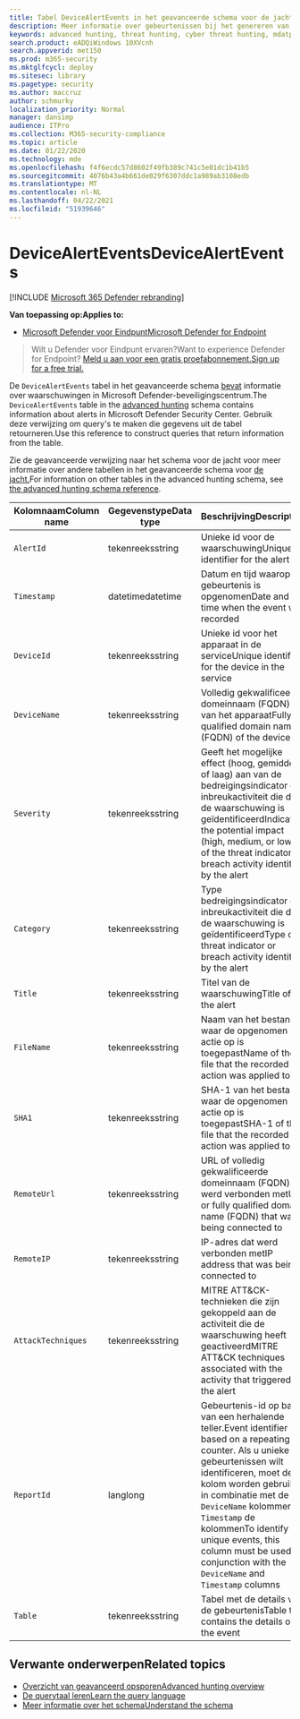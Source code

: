 ```yaml
---
title: Tabel DeviceAlertEvents in het geavanceerde schema voor de jacht
description: Meer informatie over gebeurtenissen bij het genereren van waarschuwingen in de tabel DeviceAlertEvents van het geavanceerde schema voor de jacht
keywords: advanced hunting, threat hunting, cyber threat hunting, mdatp, microsoft defender atp, microsoft defender for endpoint, wdatp search, query, telemetry, schema reference, kusto, table, column, data type, description, DeviceAlertEvents, alert, ernst, categorie
search.product: eADQiWindows 10XVcnh
search.appverid: met150
ms.prod: m365-security
ms.mktglfcycl: deploy
ms.sitesec: library
ms.pagetype: security
ms.author: maccruz
author: schmurky
localization_priority: Normal
manager: dansimp
audience: ITPro
ms.collection: M365-security-compliance
ms.topic: article
ms.date: 01/22/2020
ms.technology: mde
ms.openlocfilehash: f4f6ecdc57d8602f49fb389c741c5e01dc1b41b5
ms.sourcegitcommit: 4076b43a4b661de029f6307ddc1a989ab3108edb
ms.translationtype: MT
ms.contentlocale: nl-NL
ms.lasthandoff: 04/22/2021
ms.locfileid: "51939646"
---
```

# <a name="devicealertevents"></a><span data-ttu-id="1fcbf-104">DeviceAlertEvents</span><span class="sxs-lookup"><span data-stu-id="1fcbf-104">DeviceAlertEvents</span></span>

[!INCLUDE [Microsoft 365 Defender rebranding](../../includes/microsoft-defender.md)]

<span data-ttu-id="1fcbf-105">**Van toepassing op:**</span><span class="sxs-lookup"><span data-stu-id="1fcbf-105">**Applies to:**</span></span>
- [<span data-ttu-id="1fcbf-106">Microsoft Defender voor Eindpunt</span><span class="sxs-lookup"><span data-stu-id="1fcbf-106">Microsoft Defender for Endpoint</span></span>](https://go.microsoft.com/fwlink/p/?linkid=2154037)



><span data-ttu-id="1fcbf-107">Wilt u Defender voor Eindpunt ervaren?</span><span class="sxs-lookup"><span data-stu-id="1fcbf-107">Want to experience Defender for Endpoint?</span></span> [<span data-ttu-id="1fcbf-108">Meld u aan voor een gratis proefabonnement.</span><span class="sxs-lookup"><span data-stu-id="1fcbf-108">Sign up for a free trial.</span></span>](https://www.microsoft.com/microsoft-365/windows/microsoft-defender-atp?ocid=docs-wdatp-advancedhuntingref-abovefoldlink)

<span data-ttu-id="1fcbf-109">De `DeviceAlertEvents` tabel in het geavanceerde schema [bevat](advanced-hunting-overview.md) informatie over waarschuwingen in Microsoft Defender-beveiligingscentrum.</span><span class="sxs-lookup"><span data-stu-id="1fcbf-109">The `DeviceAlertEvents` table in the [advanced hunting](advanced-hunting-overview.md) schema contains information about alerts in Microsoft Defender Security Center.</span></span> <span data-ttu-id="1fcbf-110">Gebruik deze verwijzing om query's te maken die gegevens uit de tabel retourneren.</span><span class="sxs-lookup"><span data-stu-id="1fcbf-110">Use this reference to construct queries that return information from the table.</span></span>

<span data-ttu-id="1fcbf-111">Zie de geavanceerde verwijzing naar het schema voor de jacht voor meer informatie over andere tabellen in het geavanceerde schema voor [de jacht.](advanced-hunting-schema-reference.md)</span><span class="sxs-lookup"><span data-stu-id="1fcbf-111">For information on other tables in the advanced hunting schema, see [the advanced hunting schema reference](advanced-hunting-schema-reference.md).</span></span>

| <span data-ttu-id="1fcbf-112">Kolomnaam</span><span class="sxs-lookup"><span data-stu-id="1fcbf-112">Column name</span></span> | <span data-ttu-id="1fcbf-113">Gegevenstype</span><span class="sxs-lookup"><span data-stu-id="1fcbf-113">Data type</span></span> | <span data-ttu-id="1fcbf-114">Beschrijving</span><span class="sxs-lookup"><span data-stu-id="1fcbf-114">Description</span></span> |
|-------------|-----------|-------------|
| `AlertId` | <span data-ttu-id="1fcbf-115">tekenreeks</span><span class="sxs-lookup"><span data-stu-id="1fcbf-115">string</span></span> | <span data-ttu-id="1fcbf-116">Unieke id voor de waarschuwing</span><span class="sxs-lookup"><span data-stu-id="1fcbf-116">Unique identifier for the alert</span></span> |
| `Timestamp` | <span data-ttu-id="1fcbf-117">datetime</span><span class="sxs-lookup"><span data-stu-id="1fcbf-117">datetime</span></span> | <span data-ttu-id="1fcbf-118">Datum en tijd waarop de gebeurtenis is opgenomen</span><span class="sxs-lookup"><span data-stu-id="1fcbf-118">Date and time when the event was recorded</span></span> |
| `DeviceId` | <span data-ttu-id="1fcbf-119">tekenreeks</span><span class="sxs-lookup"><span data-stu-id="1fcbf-119">string</span></span> | <span data-ttu-id="1fcbf-120">Unieke id voor het apparaat in de service</span><span class="sxs-lookup"><span data-stu-id="1fcbf-120">Unique identifier for the device in the service</span></span> |
| `DeviceName` | <span data-ttu-id="1fcbf-121">tekenreeks</span><span class="sxs-lookup"><span data-stu-id="1fcbf-121">string</span></span> | <span data-ttu-id="1fcbf-122">Volledig gekwalificeerde domeinnaam (FQDN) van het apparaat</span><span class="sxs-lookup"><span data-stu-id="1fcbf-122">Fully qualified domain name (FQDN) of the device</span></span> |
| `Severity` | <span data-ttu-id="1fcbf-123">tekenreeks</span><span class="sxs-lookup"><span data-stu-id="1fcbf-123">string</span></span> | <span data-ttu-id="1fcbf-124">Geeft het mogelijke effect (hoog, gemiddeld of laag) aan van de bedreigingsindicator of inbreukactiviteit die door de waarschuwing is geïdentificeerd</span><span class="sxs-lookup"><span data-stu-id="1fcbf-124">Indicates the potential impact (high, medium, or low) of the threat indicator or breach activity identified by the alert</span></span> |
| `Category` | <span data-ttu-id="1fcbf-125">tekenreeks</span><span class="sxs-lookup"><span data-stu-id="1fcbf-125">string</span></span> | <span data-ttu-id="1fcbf-126">Type bedreigingsindicator of inbreukactiviteit die door de waarschuwing is geïdentificeerd</span><span class="sxs-lookup"><span data-stu-id="1fcbf-126">Type of threat indicator or breach activity identified by the alert</span></span> |
| `Title` | <span data-ttu-id="1fcbf-127">tekenreeks</span><span class="sxs-lookup"><span data-stu-id="1fcbf-127">string</span></span> | <span data-ttu-id="1fcbf-128">Titel van de waarschuwing</span><span class="sxs-lookup"><span data-stu-id="1fcbf-128">Title of the alert</span></span> |
| `FileName` | <span data-ttu-id="1fcbf-129">tekenreeks</span><span class="sxs-lookup"><span data-stu-id="1fcbf-129">string</span></span> | <span data-ttu-id="1fcbf-130">Naam van het bestand waar de opgenomen actie op is toegepast</span><span class="sxs-lookup"><span data-stu-id="1fcbf-130">Name of the file that the recorded action was applied to</span></span> |
| `SHA1` | <span data-ttu-id="1fcbf-131">tekenreeks</span><span class="sxs-lookup"><span data-stu-id="1fcbf-131">string</span></span> | <span data-ttu-id="1fcbf-132">SHA-1 van het bestand waar de opgenomen actie op is toegepast</span><span class="sxs-lookup"><span data-stu-id="1fcbf-132">SHA-1 of the file that the recorded action was applied to</span></span> |
| `RemoteUrl` | <span data-ttu-id="1fcbf-133">tekenreeks</span><span class="sxs-lookup"><span data-stu-id="1fcbf-133">string</span></span> | <span data-ttu-id="1fcbf-134">URL of volledig gekwalificeerde domeinnaam (FQDN) die werd verbonden met</span><span class="sxs-lookup"><span data-stu-id="1fcbf-134">URL or fully qualified domain name (FQDN) that was being connected to</span></span> |
| `RemoteIP` | <span data-ttu-id="1fcbf-135">tekenreeks</span><span class="sxs-lookup"><span data-stu-id="1fcbf-135">string</span></span> | <span data-ttu-id="1fcbf-136">IP-adres dat werd verbonden met</span><span class="sxs-lookup"><span data-stu-id="1fcbf-136">IP address that was being connected to</span></span> |
| `AttackTechniques` | <span data-ttu-id="1fcbf-137">tekenreeks</span><span class="sxs-lookup"><span data-stu-id="1fcbf-137">string</span></span> | <span data-ttu-id="1fcbf-138">MITRE ATT&CK-technieken die zijn gekoppeld aan de activiteit die de waarschuwing heeft geactiveerd</span><span class="sxs-lookup"><span data-stu-id="1fcbf-138">MITRE ATT&CK techniques associated with the activity that triggered the alert</span></span> |
| `ReportId` | <span data-ttu-id="1fcbf-139">lang</span><span class="sxs-lookup"><span data-stu-id="1fcbf-139">long</span></span> | <span data-ttu-id="1fcbf-140">Gebeurtenis-id op basis van een herhalende teller.</span><span class="sxs-lookup"><span data-stu-id="1fcbf-140">Event identifier based on a repeating counter.</span></span> <span data-ttu-id="1fcbf-141">Als u unieke gebeurtenissen wilt identificeren, moet deze kolom worden gebruikt in combinatie met de `DeviceName` kolommen en `Timestamp` de kolommen</span><span class="sxs-lookup"><span data-stu-id="1fcbf-141">To identify unique events, this column must be used in conjunction with the `DeviceName` and `Timestamp` columns</span></span> |
| `Table` | <span data-ttu-id="1fcbf-142">tekenreeks</span><span class="sxs-lookup"><span data-stu-id="1fcbf-142">string</span></span> | <span data-ttu-id="1fcbf-143">Tabel met de details van de gebeurtenis</span><span class="sxs-lookup"><span data-stu-id="1fcbf-143">Table that contains the details of the event</span></span> |

## <a name="related-topics"></a><span data-ttu-id="1fcbf-144">Verwante onderwerpen</span><span class="sxs-lookup"><span data-stu-id="1fcbf-144">Related topics</span></span>
- [<span data-ttu-id="1fcbf-145">Overzicht van geavanceerd opsporen</span><span class="sxs-lookup"><span data-stu-id="1fcbf-145">Advanced hunting overview</span></span>](advanced-hunting-overview.md)
- [<span data-ttu-id="1fcbf-146">De querytaal leren</span><span class="sxs-lookup"><span data-stu-id="1fcbf-146">Learn the query language</span></span>](advanced-hunting-query-language.md)
- [<span data-ttu-id="1fcbf-147">Meer informatie over het schema</span><span class="sxs-lookup"><span data-stu-id="1fcbf-147">Understand the schema</span></span>](advanced-hunting-schema-reference.md)
